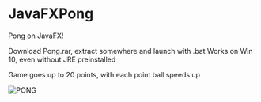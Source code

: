 # JavaFXPong
Pong on JavaFX!

Download Pong.rar, extract somewhere and launch with .bat
Works on Win 10, even without JRE preinstalled

Game goes up to 20 points, with each point ball speeds up


![PONG](https://user-images.githubusercontent.com/73439281/115887997-81b87880-a463-11eb-8847-0a08c3b0b6dd.png)
